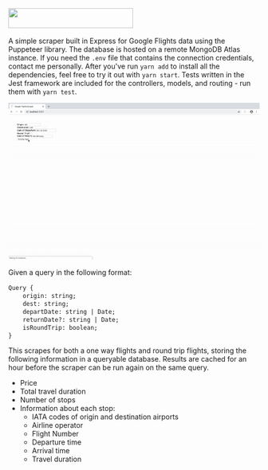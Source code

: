 <img src="https://upload.wikimedia.org/wikipedia/en/thumb/8/86/Google_Flights_logo.svg/1280px-Google_Flights_logo.svg.png" height="40" width="250" />

A simple scraper built in Express for Google Flights data using the Puppeteer library. The database is hosted on a remote MongoDB Atlas instance. If you need the `.env` file that contains the connection credentials, contact me personally. After you've run `yarn add` to install all the dependencies, feel free to try it out with `yarn start`. Tests written in the Jest framework are included for the controllers, models, and routing - run them with `yarn test`.

![Sample](sample.gif)

Given a query in the following format:

```
Query {
    origin: string;
    dest: string;
    departDate: string | Date;
    returnDate?: string | Date;
    isRoundTrip: boolean;
}
```

This scrapes for both a one way flights and round trip flights, storing the following information in a queryable database. Results are cached for an hour before the scraper can be run again on the same query.

* Price
* Total travel duration
* Number of stops
* Information about each stop:
  - IATA codes of origin and destination airports
  - Airline operator
  - Flight Number
  - Departure time
  - Arrival time
  - Travel duration

